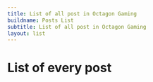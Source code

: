 ```yaml
---
title: List of all post in Octagon Gaming
buildname: Posts List
subtitle: List of all post in Octagon Gaming
layout: list
---
```


<h1> List of every post </h1> <br/>
